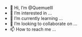 - 👋 Hi, I’m @Quemuelll
- 👀 I’m interested in ...
- 🌱 I’m currently learning ...
- 💞️ I’m looking to collaborate on ...
- 📫 How to reach me ...

<!---
Quemuelll/Quemuelll is a ✨ special ✨ repository because its `README.md` (this file) appears on your GitHub profile.
You can click the Preview link to take a look at your changes.
--->
